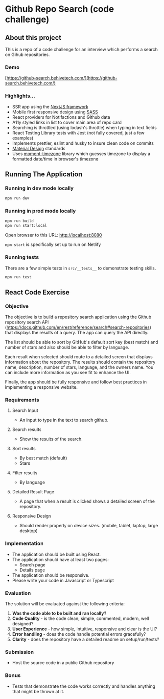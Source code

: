 # Github Repo Search (code challenge)

## About this project

This is a repo of a code challenge for an interview which performs a search on Gihub repositories.

### Demo

[https://github-search.behivetech.com/](https://github-search.behivetech.com/)

### Highlights...

-   SSR app using the [NextJS framework](https://nextjs.org/)
-   Mobile first responsive design using [SASS](https://sass-lang.com/)
-   React providers for Notifactions and Github data
-   A11y styled links in list to cover main area of repo card
-   Searching is throttled (using lodash's throttle) when typing in text fields
-   React Testing Library tests with Jest (not fully covered, just a few examples)
-   Implements prettier, eslint and husky to insure clean code on commits
-   [Material Design](https://material.io/) standards
-   Uses [moment-timezone](https://momentjs.com/timezone/) library which guesses timezone to display a formatted date/time in browser's timezone

## Running The Application

### Running in dev mode locally

```bash
npm run dev
```

### Running in prod mode locally

```bash
npm run build
npm run start:local
```

Open browser to this URL: [http://localhost:8080](http://localhost:8080)

`npm start` is specifically set up to run on Netlify

### Running tests

There are a few simple tests in `src/__tests__` to demonstrate testing skills.

```bash
npm run test
```

## React Code Exercise

### Objective

The objective is to build a repository search application using the Github repository search API (https://docs.github.com/en/rest/reference/search#search-repositories) that displays the results of a query. The app can query the API directly.

The list should be able to sort by GitHub's default sort key (best match) and number of stars and also should be able to filter by language.

Each result when selected should route to a detailed screen that displays information about the repository. The results should contain the repository name, description, number of stars, language, and the owners name. You can include more information as you see fit to enhance the UI.

Finally, the app should be fully responsive and follow best practices in implementing a responsive website.

### Requirements

1. Search Input

    - An input to type in the text to search github.

2. Search results

    - Show the results of the search.

3. Sort results

    - By best match (default)
    - Stars

4. Filter results

    - By language

5. Detailed Result Page

    - A page that when a result is clicked shows a detailed screen of the repository.

6. Responsive Design

    - Should render properly on device sizes. (mobile, tablet, laptop, large desktop)

### Implementation

-   The application should be built using React.
-   The application should have at least two pages:
    -   Search page
    -   Details page
-   The application should be responsive.
-   Please write your code in Javascript or Typescript

### Evaluation

The solution will be evaluated against the following criteria:

1. **Was the code able to be built and ran locally?**
2. **Code Quality** - is the code clean, simple, commented, modern, well designed?
3. **User Experience** - how simple, intuitive, responsive and clear is the UI?
4. **Error handling** - does the code handle potential errors gracefully?
5. **Clarity** - does the repository have a detailed readme on setup/run/tests?

### Submission

-   Host the source code in a public Github repository

### Bonus

-   Tests that demonstrate the code works correctly and handles anything that might be thrown at it.
